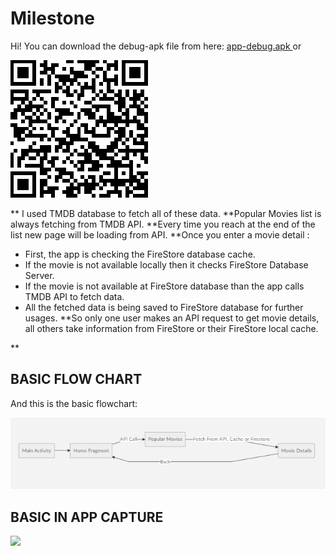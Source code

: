 
# Milestone
Hi! You can download the debug-apk file from here: [app-debug.apk
](https://github.com/NumanFidan/Milestone/blob/master/read.me/app-debug.apk) or

![](https://github.com/NumanFidan/Milestone/blob/master/read.me/indir.png)

** I used TMDB database to fetch all of these data.
**Popular Movies list is always fetching from TMDB API.
**Every time you reach at the end of the list new page will be loading from API.
**Once you enter a movie detail :
* First, the app is checking the FireStore database cache.
* If the movie is not available locally then it checks FireStore Database Server.
* If the movie is not available at FireStore database than the app calls TMDB API to fetch data.
* All the fetched data is being saved to FireStore database for further usages.
**So only one user makes an API request to get movie details, all others take information from FireStore or their FireStore local cache.
 
** 


## BASIC FLOW CHART

And this is the basic flowchart:

![](https://github.com/NumanFidan/Milestone/blob/master/read.me/basic_flow_chart.png)


## BASIC IN APP CAPTURE

![](https://github.com/NumanFidan/Milestone/blob/master/read.me/ezgif-2-4dd1b6f0667a.gif)

